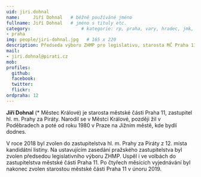 ```yaml
---
uid: jiri.dohnal
name:     Jiří Dohnal  	# běžně používáné jméno
fullname: Jiří Dohnal  	# jméno s tituly etc.
category:                 	# kategorie: rp, praha, vary, hradec, jmk, senat
- praha
img: people/jiri-dohnal.jpg   # 165 x 220
description: Předseda výboru ZHMP pro legislativu, starosta MČ Praha 11, člen zastupitelstva městké části Praha 11             	# kratký popis, max 160 znaků
mail:
- jiri.dohnal@pirati.cz
mob:			  
profiles:
  github:                 
  facebook: 		  
  twitter: 		  
  flickr:     		  
ordpraha: 12
---
```


**Jiří Dohnal** (* Městec Králové) je starosta městské části Praha 11, zastupitel hl. m. Prahy za Piráty. Narodil se v Městci Králové, později žil v Poděbradech a poté od roku 1980 v Praze na Jižním městě, kde bydlí dodnes. 

V roce 2018 byl zvolen do zastupitelstva hl. m. Prahy za Piráty z 12. místa kandidátní listiny. Na ustavujícím zasedání pražského zastupitelstva byl zvolen předsedou legislativního výboru ZHMP. Uspěl i ve volbách do zastupitelstva městské části Praha 11. Po čtyřech měsících vyjednávání byl nakonec zvolen starostou městské části Praha 11 v únoru 2019. 
